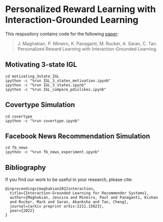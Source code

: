 # Personalized Reward Learning with Interaction-Grounded Learning 

This respository contains code for the following [paper](https://arxiv.org/pdf/2211.15823.pdf):
> J. Maghakian, P. Mineiro, K. Panaganti, M. Rucker, A. Saran, C. Tan.
Personalized Reward Learning with Interaction-Grounded Learning.

## Motivating 3-state IGL
```
cd motivating_3state_IGL
ipython -c "%run IGL_3_states_motivation.ipynb"
ipython -c "%run IGL_3_states.ipynb"
ipython -c "%run IGL_compare_pdislikes.ipynb"
```

## Covertype Simulation
```
cd covertype
ipython -c "%run covertype.ipynb"
```

## Facebook News Recommendation Simulation
```
cd fb_news
ipython -c "%run fb_news_experiment.ipynb"
```

## Bibliography
If you find our work to be useful in your research, please cite:
```
@inproceedings{maghakian2022interaction,
  title={Interaction-Grounded Learning for Recommender Systems},
  author={Maghakian, Jessica and Mineiro, Paul and Panaganti, Kishan
  and Rucker, Mark and Saran, Akanksha and Tan, Cheng},
  journal={arXiv preprint arXiv:2211.15823},
  year={2022}
}
```
